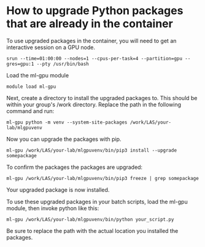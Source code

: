 # How to upgrade Python packages that are already in the container

To use upgraded packages in the container, you will need to get an interactive session on a GPU node.

```
srun --time=01:00:00 --nodes=1 --cpus-per-task=4 --partition=gpu --gres=gpu:1 --pty /usr/bin/bash
```

Load the ml-gpu module

```
module load ml-gpu
```

Next, create a directory to install the upgraded packages to. This should be within your group's /work directory. Replace the path in the following command and run:

```
ml-gpu python -m venv --system-site-packages /work/LAS/your-lab/mlgpuvenv
```

Now you can upgrade the packages with pip.

```
ml-gpu /work/LAS/your-lab/mlgpuvenv/bin/pip3 install --upgrade somepackage
```

To confirm the packages the packages are upgraded:

```
ml-gpu /work/LAS/your-lab/mlgpuvenv/bin/pip3 freeze | grep somepackage
```

Your upgraded package is now installed.

To use these upgraded packages in your batch scripts, load the ml-gpu module, then invoke python like this:

```
ml-gpu /work/LAS/your-lab/mlgpuvenv/bin/python your_script.py
```

Be sure to replace the path with the actual location you installed the packages.